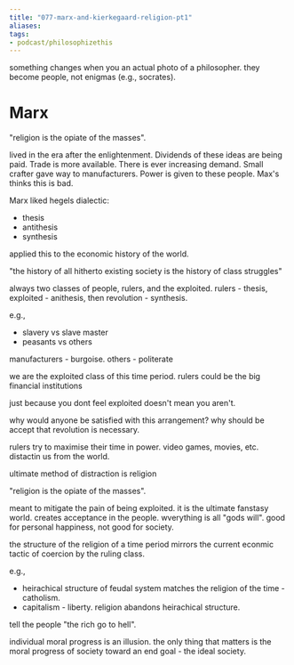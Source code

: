 ```yaml
---
title: "077-marx-and-kierkegaard-religion-pt1"
aliases: 
tags: 
- podcast/philosophizethis
---
```


something changes when you an actual photo of a philosopher. they become people, not enigmas (e.g., socrates). 

# Marx
"religion is the opiate of the masses".

lived in the era after the enlightenment. Dividends of these ideas are being paid. Trade is more available. There is ever increasing demand. Small crafter gave way to manufacturers. Power is given to these people. Max's thinks this is bad.

Marx liked hegels dialectic:
- thesis
- antithesis
- synthesis

applied this to the economic history of the world. 

"the history of all hitherto existing society is the history of class struggles"

always two classes of people, rulers, and the exploited. rulers - thesis, exploited - anithesis, then revolution - synthesis. 

e.g.,
- slavery vs slave master
- peasants vs others

manufacturers - burgoise. others - politerate

we are the exploited class of this time period. rulers could be the big financial institutions

just because you dont feel exploited doesn't mean you aren't. 

why would anyone be satisfied with this arrangement? why should be accept that revolution is necessary.

rulers try to maximise their time in power. video games, movies, etc. distactin us from the world. 

ultimate method of distraction is religion



"religion is the opiate of the masses".



meant to mitigate the pain of being exploited. it is the ultimate fanstasy world. creates acceptance in the people. wverything is all "gods will". good for personal happiness, not good for society. 

the structure of the religion of a time period mirrors the current econmic tactic of coercion by the ruling class. 

e.g., 
- heirachical structure of feudal system matches the religion of the time - catholism. 
- capitalism - liberty. religion abandons heirachical structure.

tell the people "the rich go to hell".

individual moral progress is an illusion. the only thing that matters is the moral progress of society toward an end goal - the ideal society. 

